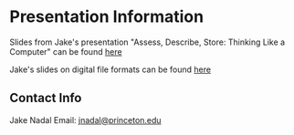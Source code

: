 # Presentation Information

Slides from Jake's presentation "Assess, Describe, Store: Thinking Like a Computer" can be found [here](https://drive.google.com/open?id=0Bwm23BLk__-NUnd0eXNTM3Y2Ymc)

Jake's slides on digital file formats can be found [here](https://drive.google.com/open?id=0Bwm23BLk__-NNmUwWll2T0pqZWs)


## Contact Info

Jake Nadal
Email: jnadal@princeton.edu
